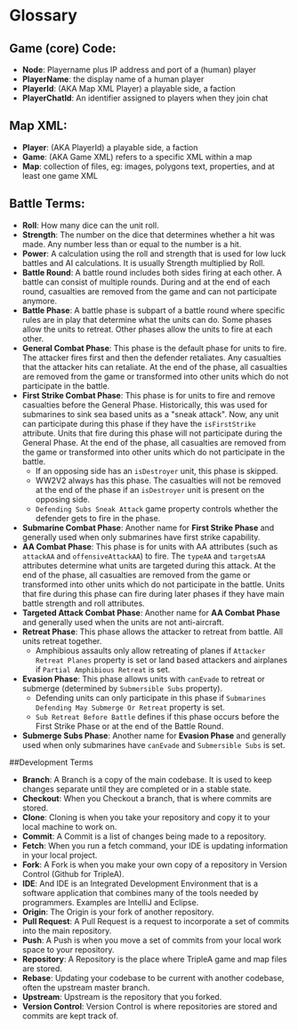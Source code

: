 # Glossary

## Game (core) Code:
- **Node**: Playername plus IP address and port of a (human) player
- **PlayerName**: the display name of a human player
- **PlayerId**: (AKA Map XML Player) a playable side, a faction
- **PlayerChatId**: An identifier assigned to players when they join chat

## Map XML:
- **Player**: (AKA PlayerId) a playable side, a faction
- **Game**: (AKA Game XML) refers to a specific XML within a map
- **Map**: collection of files, eg: images, polygons text, properties, and at least one game XML

## Battle Terms:
- **Roll**: How many dice can the unit roll.
- **Strength**: The number on the dice that determines whether a hit was made. Any number less than or equal to the number is a hit.
- **Power**: A calculation using the roll and strength that is used for low luck battles and AI calculations. It is usually Strength multiplied by Roll.
- **Battle Round**: A battle round includes both sides firing at each other. A battle can consist of multiple rounds. During and at the end of each round, casualties are removed from the game and can not participate anymore.
- **Battle Phase**: A battle phase is subpart of a battle round where specific rules are in play that determine what the units can do. Some phases allow the units to retreat. Other phases allow the units to fire at each other.
- **General Combat Phase**: This phase is the default phase for units to fire. The attacker fires first and then the defender retaliates. Any casualties that the attacker hits can retaliate. At the end of the phase, all casualties are removed from the game or transformed into other units which do not participate in the battle.
- **First Strike Combat Phase**: This phase is for units to fire and remove casualties before the General Phase. Historically, this was used for submarines to sink sea based units as a "sneak attack". Now, any unit can participate during this phase if they have the `isFirstStrike` attribute. Units that fire during this phase will not participate during the General Phase. At the end of the phase, all casualties are removed from the game or transformed into other units which do not participate in the battle.
  - If an opposing side has an `isDestroyer` unit, this phase is skipped.
  - WW2V2 always has this phase. The casualties will not be removed at the end of the phase if an `isDestroyer` unit is present on the opposing side.
  - `Defending Subs Sneak Attack` game property controls whether the defender gets to fire in the phase.
- **Submarine Combat Phase**: Another name for **First Strike Phase** and generally used when only submarines have first strike capability.
- **AA Combat Phase**: This phase is for units with AA attributes (such as `attackAA` and `offensiveAttackAA`) to fire. The `typeAA` and `targetsAA` attributes determine what units are targeted during this attack. At the end of the phase, all casualties are removed from the game or transformed into other units which do not participate in the battle. Units that fire during this phase can fire during later phases if they have main battle strength and roll attributes.
- **Targeted Attack Combat Phase**: Another name for **AA Combat Phase** and generally used when the units are not anti-aircraft.
- **Retreat Phase**: This phase allows the attacker to retreat from battle. All units retreat together.
  - Amphibious assaults only allow retreating of planes if `Attacker Retreat Planes` property is set or land based attackers and airplanes if `Partial Amphibious Retreat` is set.
- **Evasion Phase**: This phase allows units with `canEvade` to retreat or submerge (determined by `Submersible Subs` property).
  - Defending units can only participate in this phase if `Submarines Defending May Submerge Or Retreat` property is set.
  - `Sub Retreat Before Battle` defines if this phase occurs before the First Strike Phase or at the end of the Battle Round.
- **Submerge Subs Phase**: Another name for **Evasion Phase** and generally used when only submarines have `canEvade` and `Submersible Subs` is set.

##Development Terms
- **Branch**: A Branch is a copy of the main codebase.  It is used to keep changes separate until they are completed or in a stable state.  
- **Checkout**: When you Checkout a branch, that is where commits are stored.  
- **Clone**: Cloning is when you take your repository and copy it to your local machine to work on.  
- **Commit**: A Commit is a list of changes being made to a repository.  
- **Fetch**: When you run a fetch command, your IDE is updating information in your local project.  
- **Fork**: A Fork is when you make your own copy of a repository in Version Control (Github for TripleA). 
- **IDE**: And IDE is an Integrated Development Environment that is a software application that combines many of the tools needed by programmers.  Examples are IntelliJ and Eclipse.  
- **Origin**: The Origin is your fork of another repository.  
- **Pull Request**: A Pull Request is a request to incorporate a set of commits into the main repository.  
- **Push**: A Push is when you move a set of commits from your local work space to your repository.  
- **Repository**:  A Repository is the place where TripleA game and map files are stored.  
- **Rebase**: Updating your codebase to be current with another codebase, often the upstream master branch.  
- **Upstream**: Upstream is the repository that you forked.  
- **Version Control**: Version Control is where repositories are stored and commits are kept track of.  